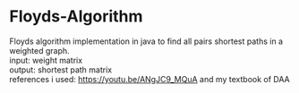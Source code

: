 # Floyds-Algorithm
 Floyds algorithm implementation in java to find all pairs shortest paths in a weighted graph.
<br/>
input: weight matrix
<br/>
output: shortest path matrix
<br/>
references i used: https://youtu.be/ANgJC9_MQuA and my textbook of DAA
